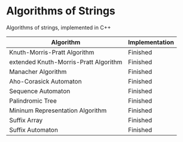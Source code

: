 # Algorithms of Strings
Algorithms of strings, implemented in C++

| Algorithm                             | Implementation |
| ------------------------------------- | -------------- |
| Knuth-Morris-Pratt Algorithm          | Finished       |
| extended Knuth-Morris-Pratt Algorithm | Finished       |
| Manacher Algorithm                    | Finished       |
| Aho-Corasick Automaton                | Finished       |
| Sequence Automaton                    | Finished       |
| Palindromic Tree                      | Finished       |
| Mininum Representation Algorithm      | Finished       |
| Suffix Array                          | Finished       |
| Suffix Automaton                      | Finished       |
